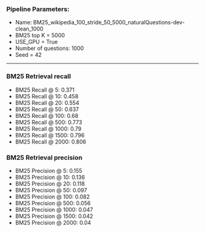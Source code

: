 ### Pipeline Parameters:
* Name: BM25_wikipedia_100_stride_50_5000_naturalQuestions-dev-clean_1000
* BM25 top K = 5000
* USE_GPU = True
* Number of questions: 1000
* Seed = 42
------
### BM25 Retrieval recall 
* BM25 Recall @ 5: 0.371
* BM25 Recall @ 10: 0.458
* BM25 Recall @ 20: 0.554
* BM25 Recall @ 50: 0.637
* BM25 Recall @ 100: 0.68
* BM25 Recall @ 500: 0.773
* BM25 Recall @ 1000: 0.79
* BM25 Recall @ 1500: 0.796
* BM25 Recall @ 2000: 0.806
### BM25 Retrieval precision 
* BM25 Precision @ 5: 0.155
* BM25 Precision @ 10: 0.136
* BM25 Precision @ 20: 0.118
* BM25 Precision @ 50: 0.097
* BM25 Precision @ 100: 0.082
* BM25 Precision @ 500: 0.056
* BM25 Precision @ 1000: 0.047
* BM25 Precision @ 1500: 0.042
* BM25 Precision @ 2000: 0.04
